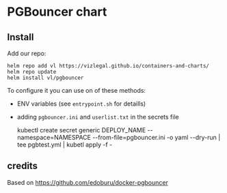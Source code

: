# PGBouncer chart


## Install

Add our repo:

    helm repo add vl https://vizlegal.github.io/containers-and-charts/
    helm repo update
    helm install vl/pgbouncer

To configure it you can use on of these methods:

- ENV variables (see `entrypoint.sh` for detaills)
- adding `pgbouncer.ini` and `userlist.txt` in the secrets file

    kubectl create secret generic DEPLOY_NAME --namespace=NAMESPACE --from-file=pgbouncer.ini -o yaml --dry-run | tee pgbtest.yml | kubetl apply -f -

## credits

Based on https://github.com/edoburu/docker-pgbouncer

